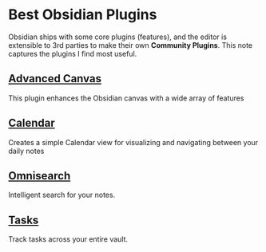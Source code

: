 # Best Obsidian Plugins

Obsidian ships with some core plugins (features), and the editor is extensible to 3rd parties to make their own **Community Plugins**.  This note captures the plugins I find most useful.

## [Advanced Canvas](obsidian://show-plugin?id=advanced-canvas)
This plugin enhances the Obsidian canvas with a wide array of features
## [Calendar](obsidian://show-plugin?id=calendar)
Creates a simple Calendar view for visualizing and navigating between your daily notes
## [Omnisearch](obsidian://show-plugin?id=omnisearch)
Intelligent search for your notes.
## [Tasks](obsidian://show-plugin?id=obsidian-tasks-plugin)
Track tasks across your entire vault.